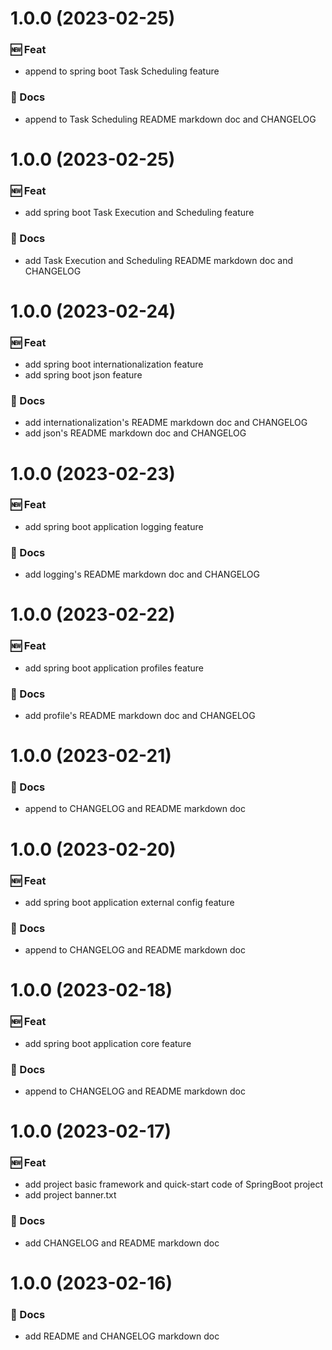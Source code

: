 # 1.0.0 (2023-02-25)

### 🆕 Feat

- append to spring boot Task Scheduling feature

### 📝 Docs

- append to Task Scheduling README markdown doc and CHANGELOG

# 1.0.0 (2023-02-25)

### 🆕 Feat

- add spring boot Task Execution and Scheduling feature

### 📝 Docs

- add Task Execution and Scheduling README markdown doc and CHANGELOG

# 1.0.0 (2023-02-24)

### 🆕 Feat

- add spring boot internationalization feature
- add spring boot json feature

### 📝 Docs

- add internationalization's README markdown doc and CHANGELOG
- add json's README markdown doc and CHANGELOG

# 1.0.0 (2023-02-23)

### 🆕 Feat

- add spring boot application logging feature

### 📝 Docs

- add logging's README markdown doc and CHANGELOG

# 1.0.0 (2023-02-22)

### 🆕 Feat

- add spring boot application profiles feature

### 📝 Docs

- add profile's README markdown doc and CHANGELOG

# 1.0.0 (2023-02-21)

### 📝 Docs

- append to CHANGELOG and README markdown doc

# 1.0.0 (2023-02-20)

### 🆕 Feat

- add spring boot application external config feature

### 📝 Docs

- append to CHANGELOG and README markdown doc

# 1.0.0 (2023-02-18)

### 🆕 Feat

- add spring boot application core feature

### 📝 Docs

- append to CHANGELOG and README markdown doc

# 1.0.0 (2023-02-17)

### 🆕 Feat

- add project basic framework and quick-start code of SpringBoot project
- add project banner.txt

### 📝 Docs

- add CHANGELOG and README markdown doc

# 1.0.0 (2023-02-16)

### 📝 Docs

- add README and CHANGELOG markdown doc
